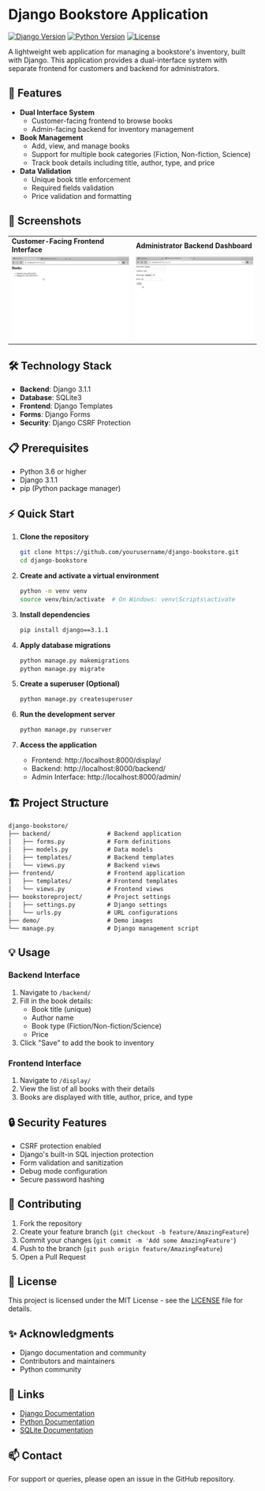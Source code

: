 # Django Bookstore Application

[![Django Version](https://img.shields.io/badge/django-3.1.1-green.svg)](https://www.djangoproject.com/)
[![Python Version](https://img.shields.io/badge/python-3.6+-blue.svg)](https://www.python.org/)
[![License](https://img.shields.io/badge/license-MIT-blue.svg)](LICENSE)

A lightweight web application for managing a bookstore's inventory, built with Django. This application provides a dual-interface system with separate frontend for customers and backend for administrators.

## 🚀 Features

- **Dual Interface System**
  - Customer-facing frontend to browse books
  - Admin-facing backend for inventory management
- **Book Management**
  - Add, view, and manage books
  - Support for multiple book categories (Fiction, Non-fiction, Science)
  - Track book details including title, author, type, and price
- **Data Validation**
  - Unique book title enforcement
  - Required fields validation
  - Price validation and formatting

## 📸 Screenshots
<table width="100%">
<tr>
<td width="50%"><strong>Customer-Facing Frontend Interface</strong></td>
<td width="50%"><strong>Administrator Backend Dashboard</strong></td>
</tr>
<tr>
<td><img src="demo/bookstore_frontend.jpg" width="100%"></td>
<td><img src="demo/bookstore_backend.jpg" width="100%"></td>
</tr>
</table>

## 🛠️ Technology Stack

- **Backend**: Django 3.1.1
- **Database**: SQLite3
- **Frontend**: Django Templates
- **Forms**: Django Forms
- **Security**: Django CSRF Protection

## 📋 Prerequisites

- Python 3.6 or higher
- Django 3.1.1
- pip (Python package manager)

## ⚡ Quick Start

1. **Clone the repository**
   ```bash
   git clone https://github.com/yourusername/django-bookstore.git
   cd django-bookstore
   ```

2. **Create and activate a virtual environment**
   ```bash
   python -m venv venv
   source venv/bin/activate  # On Windows: venv\Scripts\activate
   ```

3. **Install dependencies**
   ```bash
   pip install django==3.1.1
   ```

4. **Apply database migrations**
   ```bash
   python manage.py makemigrations
   python manage.py migrate
   ```

5. **Create a superuser (Optional)**
   ```bash
   python manage.py createsuperuser
   ```

6. **Run the development server**
   ```bash
   python manage.py runserver
   ```

7. **Access the application**
   - Frontend: http://localhost:8000/display/
   - Backend: http://localhost:8000/backend/
   - Admin Interface: http://localhost:8000/admin/

## 🏗️ Project Structure
```
django-bookstore/
├── backend/                # Backend application
│   ├── forms.py            # Form definitions
│   ├── models.py           # Data models
│   ├── templates/          # Backend templates
│   └── views.py            # Backend views
├── frontend/               # Frontend application
│   ├── templates/          # Frontend templates
│   └── views.py            # Frontend views
├── bookstoreproject/       # Project settings
│   ├── settings.py         # Django settings
│   └── urls.py             # URL configurations
├── demo/                   # Demo images
└── manage.py               # Django management script
```

## 💡 Usage

### Backend Interface
1. Navigate to `/backend/`
2. Fill in the book details:
   - Book title (unique)
   - Author name
   - Book type (Fiction/Non-fiction/Science)
   - Price
3. Click "Save" to add the book to inventory

### Frontend Interface
1. Navigate to `/display/`
2. View the list of all books with their details
3. Books are displayed with title, author, price, and type

## 🔒 Security Features

- CSRF protection enabled
- Django's built-in SQL injection protection
- Form validation and sanitization
- Debug mode configuration
- Secure password hashing

## 🤝 Contributing

1. Fork the repository
2. Create your feature branch (`git checkout -b feature/AmazingFeature`)
3. Commit your changes (`git commit -m 'Add some AmazingFeature'`)
4. Push to the branch (`git push origin feature/AmazingFeature`)
5. Open a Pull Request

## 📝 License

This project is licensed under the MIT License - see the [LICENSE](LICENSE) file for details.

## ✨ Acknowledgments

- Django documentation and community
- Contributors and maintainers
- Python community

## 🔗 Links

- [Django Documentation](https://docs.djangoproject.com/)
- [Python Documentation](https://docs.python.org/)
- [SQLite Documentation](https://www.sqlite.org/docs.html)

## 📫 Contact

For support or queries, please open an issue in the GitHub repository.
